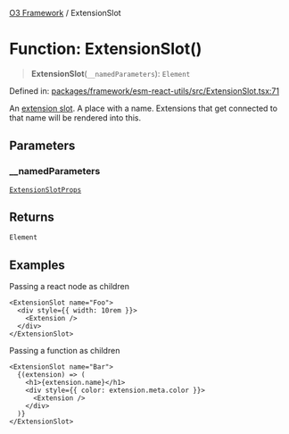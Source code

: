 [O3 Framework](../API.md) / ExtensionSlot

# Function: ExtensionSlot()

> **ExtensionSlot**(`__namedParameters`): `Element`

Defined in: [packages/framework/esm-react-utils/src/ExtensionSlot.tsx:71](https://github.com/openmrs/openmrs-esm-core/blob/18d2874f03a33a6ab8295af0e87ac97fdd150718/packages/framework/esm-react-utils/src/ExtensionSlot.tsx#L71)

An [extension slot](https://o3-docs.openmrs.org/docs/extension-system).
A place with a name. Extensions that get connected to that name
will be rendered into this.

## Parameters

### \_\_namedParameters

[`ExtensionSlotProps`](../interfaces/ExtensionSlotProps.md)

## Returns

`Element`

## Examples

Passing a react node as children

```tsx
<ExtensionSlot name="Foo">
  <div style={{ width: 10rem }}>
    <Extension />
  </div>
</ExtensionSlot>
```

Passing a function as children

```tsx
<ExtensionSlot name="Bar">
  {(extension) => (
    <h1>{extension.name}</h1>
    <div style={{ color: extension.meta.color }}>
      <Extension />
    </div>
  )}
</ExtensionSlot>
```
